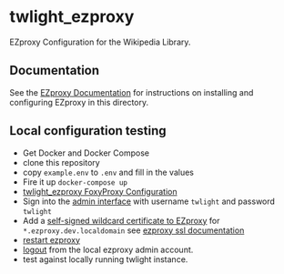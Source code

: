 # twlight_ezproxy

EZproxy Configuration for the Wikipedia Library.

## Documentation

See the [EZproxy Documentation](https://help.oclc.org/Library_Management/EZproxy) for instructions on installing and configuring EZproxy in this directory.

## Local configuration testing

  - Get Docker and Docker Compose
  - clone this repository
  - copy `example.env` to `.env` and fill in the values
  - Fire it up `docker-compose up`
  - [twlight_ezproxy FoxyProxy Configuration](docker/twlight_ezproxy_foxyproxy.md)
  - Sign into the [admin interface](http://ezproxy.dev.localdomain:2048/admin) with username `twlight` and password `twlight`
  - Add a [self-signed wildcard certificate to EZproxy](http://ezproxy.dev.localdomain:2048/ssl-new) for `*.ezproxy.dev.localdomain` see [ezproxy ssl documentation](https://help.oclc.org/Library_Management/EZproxy/Secure_your_EZproxy_server/010SSL_configuration)
  - [restart ezproxy](http://ezproxy.dev.localdomain:2048/restart)
  - [logout](http://ezproxy.dev.localdomain:2048/logout) from the local ezproxy admin account.
  - test against locally running twlight instance.
